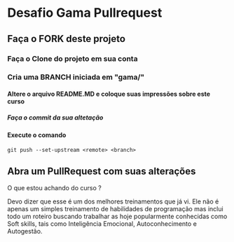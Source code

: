 # Desafio Gama Pullrequest

## Faça o FORK deste projeto

### Faça o Clone do projeto em sua conta

### Cria uma BRANCH iniciada em "gama/"

#### Altere o arquivo README.MD e coloque suas impressões sobre este curso

##### Faça o commit da sua altetação

#### Execute o comando

`git push --set-upstream <remote> <branch>`

## Abra um PullRequest com suas alterações

O que estou achando do curso ?

Devo dizer que esse é um dos melhores treinamentos que já vi. Ele não é apenas um simples treinamento de habilidades de programação mas inclui todo um roteiro buscando trabalhar as hoje popularmente conhecidas como Soft skills, tais como Inteligência Emocional, Autoconhecimento e Autogestão.
